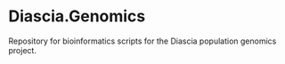 # Diascia.Genomics
Repository for bioinformatics scripts for the Diascia population genomics project.
